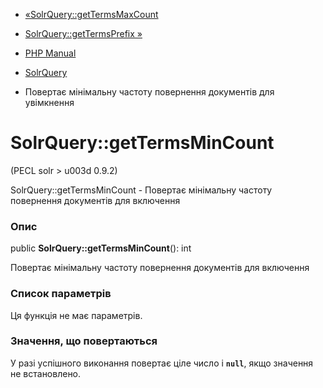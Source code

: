 - [«SolrQuery::getTermsMaxCount](solrquery.gettermsmaxcount.md)
- [SolrQuery::getTermsPrefix »](solrquery.gettermsprefix.md)

- [PHP Manual](index.md)
- [SolrQuery](class.solrquery.md)
- Повертає мінімальну частоту повернення документів для увімкнення

# SolrQuery::getTermsMinCount

(PECL solr \> u003d 0.9.2)

SolrQuery::getTermsMinCount - Повертає мінімальну частоту повернення
документів для включення

### Опис

public **SolrQuery::getTermsMinCount**(): int

Повертає мінімальну частоту повернення документів для включення

### Список параметрів

Ця функція не має параметрів.

### Значення, що повертаються

У разі успішного виконання повертає ціле число і **`null`**, якщо
значення не встановлено.
